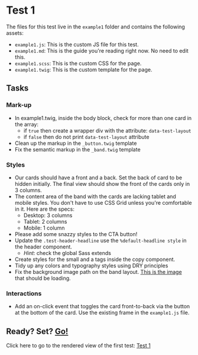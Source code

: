 # Test 1
The files for this test live in the `example1` folder and contains the following assets:
- `example1.js`: This is the custom JS file for this test.
- `example1.md`: This is the guide you're reading right now.  No need to edit this.
- `example1.scss`: This is the custom CSS for the page.
- `example1.twig`: This is the custom template for the page.

## Tasks

### Mark-up
* In example1.twig, inside the body block, check for more than one card in the array:
	- if `true` then create a wrapper div with the attribute: `data-test-layout`
	- if `false` then do not print `data-test-layout` attribute
* Clean up the markup in the `_button.twig` template
* Fix the semantic markup in the `_band.twig` template

### Styles
* Our cards should have a front and a back. Set the back of card to be hidden initially. The final view should show the front of the cards only in 3 columns.
* The content area of the band with the cards are lacking tablet and mobile styles.  You don't have to use CSS Grid unless you're comfortable in it.  Here are the specs:
  - Desktop: 3 columns
  - Tablet: 2 columns
  - Mobile: 1 column
* Please add some snazzy styles to the CTA button!
* Update the `.test-header-headline` use the `%default-headline style` in the header component.
	- _Hint_: check the global Sass extends
* Create styles for the small and a tags inside the copy component.
* Tidy up any colors and typography styles using DRY principles
* Fix the background image path on the band layout.  [This is the image](https://www.redhat.com/profiles/rh/themes/redhatdotcom/img/header/header-press-release-list-2000x1357.jpg) that should be loading.

### Interactions
* Add an on-click event that toggles the card front-to-back via the button at the bottom of the card.  Use the existing frame in the `example1.js` file.

## Ready? Set? [Go!](../example1.html)
Click here to go to the rendered view of the first test: [Test 1](../example1.html)